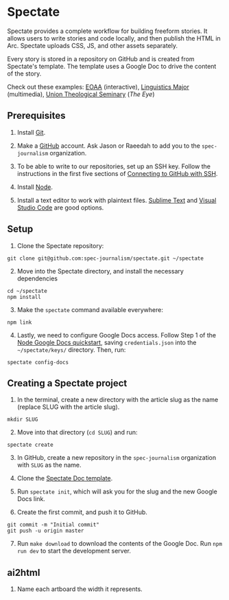 # Spectate

Spectate provides a complete workflow for building freeform stories. It allows users to write stories and code locally, and then publish the HTML in Arc. Spectate uploads CSS, JS, and other assets separately.

Every story is stored in a repository on GitHub and is created from Spectate's template. The template uses a Google Doc to drive the content of the story.

Check out these examples: [EOAA](https://www.columbiaspectator.com/eye-lead/2019/11/15/students-and-faculty-say-gender-based-harassment-and-discrimination-at-columbia-is-systemic-why-are-they-turning-away-from-the-system-built-to-address-it/) (interactive), [Linguistics Major](https://github.com/spec-journalism/linguistics-major) (multimedia), [Union Theological Seminary](https://github.com/spec-journalism/uts) (_The Eye_)

## Prerequisites

1. Install [Git](https://git-scm.com/book/en/v2/Getting-Started-Installing-Git).

2. Make a [GitHub](https://github.com) account. Ask Jason or Raeedah to add you to the `spec-journalism` organization.

3. To be able to write to our repositories, set up an SSH key. Follow the instructions in the first five sections of [Connecting to GitHub with SSH](https://help.github.com/en/articles/connecting-to-github-with-ssh).

4. Install [Node](https://nodejs.org/en/).

5. Install a text editor to work with plaintext files. [Sublime Text](https://www.sublimetext.com/) and [Visual Studio Code](https://code.visualstudio.com/) are good options.

## Setup

1. Clone the Spectate repository:
```
git clone git@github.com:spec-journalism/spectate.git ~/spectate
```

2. Move into the Spectate directory, and install the necessary dependencies
```
cd ~/spectate
npm install
```

3. Make the `spectate` command available everywhere:
```
npm link
```

4. Lastly, we need to configure Google Docs access. Follow Step 1 of the [Node Google Docs quickstart](https://developers.google.com/docs/api/quickstart/nodejs), saving `credentials.json` into the `~/spectate/keys/` directory. Then, run:
```
spectate config-docs
```

## Creating a Spectate project

1. In the terminal, create a new directory with the article slug as the name (replace SLUG with the article slug).
```
mkdir SLUG
```

2. Move into that directory (`cd SLUG`) and run:
```
spectate create
```

3. In GitHub, create a new repository in the `spec-journalism` organization with `SLUG` as the name.

4. Clone the [Spectate Doc template](https://docs.google.com/document/d/1JV2fVhKWMo1MHIJqL3oq10mRSOrWPO_iRnRkmD92N5g/edit).

5. Run `spectate init`, which will ask you for the slug and the new Google Docs link.

6. Create the first commit, and push it to GitHub.
```
git commit -m "Initial commit"
git push -u origin master
```

7. Run `make download` to download the contents of the Google Doc. Run `npm run dev` to start the development server.

## ai2html

1. Name each artboard the width it represents.
